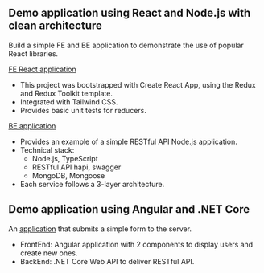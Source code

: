 ## Demo application using React and Node.js with clean architecture

Build a simple FE and BE application to demonstrate the use of popular React libraries.

[FE React application](https://github.com/truongngoctuan/si-screening-fe-app)

* This project was bootstrapped with Create React App, using the Redux and Redux Toolkit template.
* Integrated with Tailwind CSS.
* Provides basic unit tests for reducers.

[BE application](https://github.com/truongngoctuan/si-screening-be-app)

* Provides an example of a simple RESTful API Node.js application.
* Technical stack:
  * Node.js, TypeScript
  * RESTful API hapi, swagger
  * MongoDB, Mongoose
* Each service follows a 3-layer architecture.

## Demo application using Angular and .NET Core

An [application](https://github.com/truongngoctuan/coding-test001) that submits a simple form to the server.

* FrontEnd: Angular application with 2 components to display users and create new ones.
* BackEnd: .NET Core Web API to deliver RESTful API.
